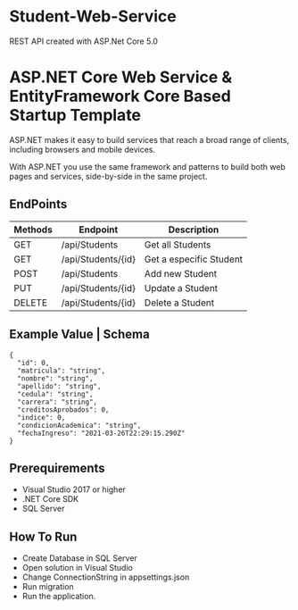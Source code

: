 # Student-Web-Service
REST API created with ASP.Net Core 5.0

# ASP.NET Core Web Service & EntityFramework Core Based Startup Template

ASP.NET makes it easy to build services that reach a broad range of clients, including browsers and mobile devices.

With ASP.NET you use the same framework and patterns to build both web pages and services, side-by-side in the same project.

## EndPoints

| Methods  | Endpoint                            | Description                        |
| -------- | ------------------------------------| -----------------------------------|
| GET      | ​/api​/Students                     | Get all Students                   |
| GET      | ​/api​/Students/{id}                | Get a especific Student            |
| POST     | ​/api​/Students                     | Add new Student                    |
| PUT      | ​/api​/Students/{id}                | Update a Student                   |
| DELETE   | ​/api​/Students/{id}                | Delete a Student                   |

## Example Value | Schema
```
{
  "id": 0,
  "matricula": "string",
  "nombre": "string",
  "apellido": "string",
  "cedula": "string",
  "carrera": "string",
  "creditosAprobados": 0,
  "indice": 0,
  "condicionAcademica": "string",
  "fechaIngreso": "2021-03-26T22:29:15.290Z"
}
```
## Prerequirements

* Visual Studio 2017 or higher
* .NET Core SDK
* SQL Server

## How To Run

* Create Database in SQL Server
* Open solution in Visual Studio
* Change ConnectionString in appsettings.json
* Run migration
* Run the application.
